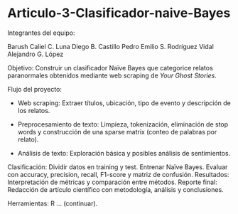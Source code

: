 # Articulo-3-Clasificador-naive-Bayes

Integrantes del equipo:

Barush Caliel C. Luna
Diego B. Castillo
Pedro Emilio S. Rodríguez
Vidal Alejandro G. López

Objetivo: Construir un clasificador Naïve Bayes que categorice relatos paranormales obtenidos mediante web scraping de _Your Ghost Stories_.

Flujo del proyecto:
* Web scraping: Extraer títulos, ubicación, tipo de evento y descripción de los relatos.
* Preprocesamiento de texto: Limpieza, tokenización, eliminación de stop words y construcción de una sparse matrix (conteo de palabras por relato).

* Análisis de texto: Exploración básica y posibles análisis de sentimientos.

Clasificación:
Dividir datos en training y test.
Entrenar Naïve Bayes.
Evaluar con accuracy, precision, recall, F1-score y matriz de confusión.
Resultados: Interpretación de métricas y comparación entre métodos.
Reporte final: Redacción de artículo científico con metodología, análisis y conclusiones.

Herramientas: R ... (continuar).
